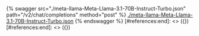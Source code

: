 [#references:start]: <> ({ "template": "openapi" })
[#references:start]: <> ({ "template": "openapi" })
{% swagger src="./meta-llama-Meta-Llama-3.1-70B-Instruct-Turbo.json" path="/v2/chat/completions" method="post" %}
[./meta-llama-Meta-Llama-3.1-70B-Instruct-Turbo.json](./meta-llama-Meta-Llama-3.1-70B-Instruct-Turbo.json)
{% endswagger %}
[#references:end]: <> ({})
[#references:end]: <> ({})